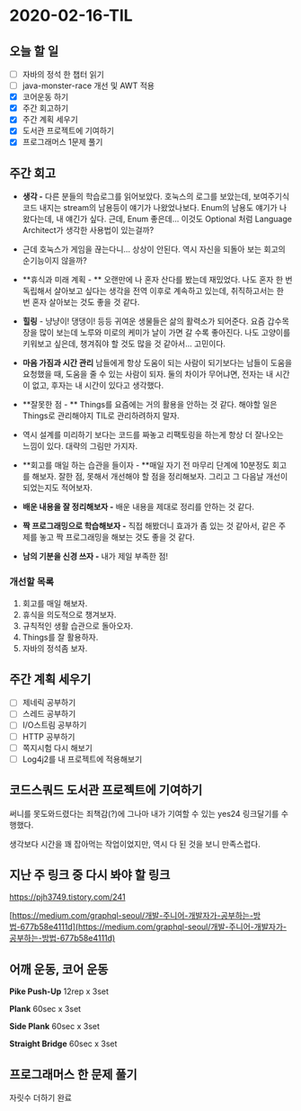 # 2020-02-16-TIL

## 오늘 할 일

- [ ] 자바의 정석 한 챕터 읽기
- [ ] java-monster-race 개선 및 AWT 적용
- [x] 코어운동 하기
- [x] 주간 회고하기
- [x] 주간 계획 세우기
- [x] 도서관 프로젝트에 기여하기
- [x] 프로그래머스 1문제 풀기

## 주간 회고

- **생각 -** 다른 분들의 학습로그를 읽어보았다. 호눅스의 로그를 보았는데, 보여주기식 코드 내지는 stream의 남용등이 얘기가 나왔었나보다. Enum의 남용도 얘기가 나왔다는데, 내 얘긴가 싶다. 근데, Enum 좋은데... 이것도 Optional 처럼 Language Architect가 생각한 사용법이 있는걸까?
- 근데 호눅스가 게임을 끊는다니... 상상이 안된다. 역시 자신을 되돌아 보는 회고의 순기능이지 않을까?
- **휴식과 미래 계획 - ** 오랜만에 나 혼자 산다를 봤는데 재밌었다. 나도 혼자 한 번 독립해서 살아보고 싶다는 생각을 전역 이후로 계속하고 있는데, 취직하고서는 한 번 혼자 살아보는 것도 좋을 것 같다.
- **힐링** -  냥냥이! 댕댕이! 등등 귀여운 생물들은 삶의 활력소가 되어준다. 요즘 갑수목장을 많이 보는데 노루와 미로의 케미가 날이 가면 갈 수록 좋아진다. 나도 고양이를 키워보고 싶은데, 챙겨줘야 할 것도 많을 것 같아서... 고민이다.
- **마음 가짐과 시간 관리** 남들에게 항상 도움이 되는 사람이 되기보다는 남들이 도움을 요청했을 때, 도움을 줄 수 있는 사람이 되자. 둘의 차이가 무어냐면, 전자는 내 시간이 없고, 후자는 내 시간이 있다고 생각했다.
- **잘못한 점 - ** Things를 요즘에는 거의 활용을 안하는 것 같다. 해야할 일은 Things로 관리해야지 TIL로 관리하려하지 말자.
- 역시 설계를 미리하기 보다는 코드를 짜놓고 리팩토링을 하는게 항상 더 잘나오는 느낌이 있다. 대략의 그림만 가지자.
- **회고를 매일 하는 습관을 들이자 - **매일 자기 전 마무리 단계에 10분정도 회고를 해보자. 잘한 점, 못해서 개선해야 할 점을 정리해보자. 그리고 그 다음날 개선이 되었는지도 적어보자.

- **배운 내용을 잘 정리해보자 -** 배운 내용을 제대로 정리를 안하는 것 같다.
- **짝 프로그래밍으로 학습해보자 -** 직접 해봤더니 효과가 좀 있는 것 같아서, 같은 주제를 놓고 짝 프로그래밍을 해보는 것도 좋을 것 같다.
- **남의 기분을 신경 쓰자 -** 내가 제일 부족한 점!

### 개선할 목록

1. 회고를 매일 해보자.
2. 휴식을 의도적으로 챙겨보자.
3. 규칙적인 생활 습관으로 돌아오자.
4. Things를 잘 활용하자.
5. 자바의 정석좀 보자.

## 주간 계획 세우기

- [ ] 제네릭 공부하기
- [ ] 스레드 공부하기
- [ ] I/O스트림 공부하기
- [ ] HTTP 공부하기
- [ ] 쪽지시험 다시 해보기
- [ ] Log4j2를 내 프로젝트에 적용해보기

## 코드스쿼드 도서관 프로젝트에 기여하기

써니를 못도와드렸다는 죄책감(?)에 그나마 내가 기여할 수 있는 yes24 링크달기를 수행했다.

생각보다 시간을 꽤 잡아먹는 작업이었지만, 역시 다 된 것을 보니 만족스럽다.

## 지난 주 링크 중 다시 봐야 할 링크

https://pjh3749.tistory.com/241

[https://medium.com/graphql-seoul/개발-주니어-개발자가-공부하는-방법-677b58e4111d](https://medium.com/graphql-seoul/개발-주니어-개발자가-공부하는-방법-677b58e4111d)

## 어깨 운동, 코어 운동

**Pike Push-Up** 12rep x 3set

**Plank** 60sec x 3set

**Side Plank** 60sec x 3set

**Straight Bridge** 60sec x 3set

## 프로그래머스 한 문제 풀기

자릿수 더하기 완료

